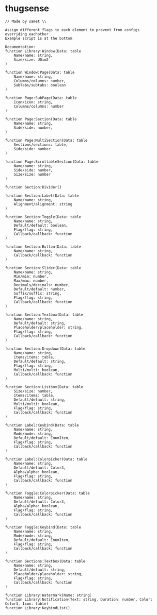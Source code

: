# thugsense

    // Made by samet \\

    Assign different flags to each element to prevent from configs overriding eachother
    Example script is at the bottom

    Documentation:
    function Library:Window(Data: table
        Name/name: string,
        Size/size: UDim2
    )

    function Window:Page(Data: table
        Name/name: string,
        Columns/columns: number,
        SubTabs/subtabs: boolean
    )

    function Page:SubPage(Data: table
        Icon/icon: string,
        Columns/columns: number
    )

    function Page:Section(Data: table
        Name/name: string,
        Side/side: number,
    )

    function Page:MultiSection(Data: table
        Sections/sections: table,
        Side/side: number
    )

    function Page:ScrollableSection(Data: table
        Name/name: string,
        Side/side: number,
        Size/size: number
    )

    function Section:Divider()

    function Section:Label(Data: table
        Name/name: string,
        Alignment/alignment: string
    )

    function Section:Toggle(Data: table
        Name/name: string,
        Default/default: boolean,
        Flag/flag: string,
        Callback/callback: function
    )

    function Section:Button(Data: table
        Name/name: string,
        Callback/callback: function
    )

    function Section:Slider(Data: table
        Name/name: string,
        Min/min: number,
        Max/max: number,
        Decimals/decimals: number,
        Default/default: number,
        Suffix/suffix: string,
        Flag/flag: string,
        Callback/callback: function
    )

    function Section:Textbox(Data: table
        Name/name: string,
        Default/default: string,
        Placeholder/placeholder: string,
        Flag/flag: string,
        Callback/callback: function
    )

    function Section:Dropdown(Data: table
        Name/name: string,
        Items/items: table,
        Default/default: string,
        Flag/flag: string,
        Multi/multi: boolean,
        Callback/callback: function
    )

    function Section:Listbox(Data: table
        Size/size: number,
        Items/items: table,
        Default/default: string,
        Multi/multi: boolean,
        Flag/flag: string,
        Callback/callback: function
    )

    function Label:Keybind(Data: table
        Name/name: string,
        Mode/mode: string,
        Default/default: EnumItem,
        Flag/flag: string,
        Callback/callback: function
    )

    function Label:Colorpicker(Data: table
        Name/name: string,
        Default/default: Color3,
        Alpha/alpha: boolean,
        Flag/flag: string,
        Callback/callback: function
    )

    function Toggle:Colorpicker(Data: table
        Name/name: string,
        Default/default: Color3,
        Alpha/alpha: boolean,
        Flag/flag: string,
        Callback/callback: function
    )

    function Toggle:Keybind(Data: table
        Name/name: string,
        Mode/mode: string,
        Default/default: EnumItem,
        Flag/flag: string,
        Callback/callback: function
    )

    function Sections:Textbox(Data: table
        Name/name: string,
        Default/default: string,
        Placeholder/placeholder: string,
        Flag/flag: string,
        Callback/callback: function
    )

    function Library:Watermark(Name: string)
    function Library:Notification(Text: string, Duration: number, Color: Color3, Icon: table)
    function Library:KeybindList()

